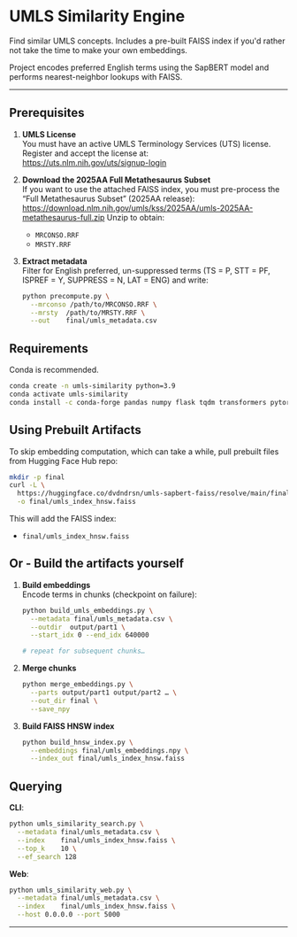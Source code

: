 # UMLS Similarity Engine

Find similar UMLS concepts. Includes a pre-built FAISS index if you'd rather not take the time to make your own embeddings. 

Project encodes preferred English terms using the SapBERT model and performs nearest-neighbor lookups with FAISS.

---

## Prerequisites

1. **UMLS License**  
   You must have an active UMLS Terminology Services (UTS) license.  
   Register and accept the license at:  
   https://uts.nlm.nih.gov/uts/signup-login

2. **Download the 2025AA Full Metathesaurus Subset**  
   If you want to use the attached FAISS index, you must pre-process the “Full Metathesaurus Subset” (2025AA release):
   https://download.nlm.nih.gov/umls/kss/2025AA/umls-2025AA-metathesaurus-full.zip
   Unzip to obtain:
   - `MRCONSO.RRF`  
   - `MRSTY.RRF`  

3. **Extract metadata**  
   Filter for English preferred, un-suppressed terms (TS = P, STT = PF, ISPREF = Y, SUPPRESS = N, LAT = ENG) and write:
   ```bash
   python precompute.py \
     --mrconso /path/to/MRCONSO.RRF \
     --mrsty  /path/to/MRSTY.RRF \
     --out    final/umls_metadata.csv
   ```

## Requirements

Conda is recommended. 

```bash
conda create -n umls-similarity python=3.9
conda activate umls-similarity
conda install -c conda-forge pandas numpy flask tqdm transformers pytorch cpuonly faiss-cpu
```

## Using Prebuilt Artifacts

To skip embedding computation, which can take a while, pull prebuilt files from Hugging Face Hub repo:

```bash
mkdir -p final
curl -L \
  https://huggingface.co/dvdndrsn/umls-sapbert-faiss/resolve/main/final/umls_index_hnsw.faiss \
  -o final/umls_index_hnsw.faiss
```

This will add the FAISS index:
- `final/umls_index_hnsw.faiss`

## Or - Build the artifacts yourself

1. **Build embeddings**  
   Encode terms in chunks (checkpoint on failure):
   ```bash
   python build_umls_embeddings.py \
     --metadata final/umls_metadata.csv \
     --outdir  output/part1 \
     --start_idx 0 --end_idx 640000

   # repeat for subsequent chunks…
   ```

2. **Merge chunks**  
   ```bash
   python merge_embeddings.py \
     --parts output/part1 output/part2 … \
     --out_dir final \
     --save_npy
   ```

3. **Build FAISS HNSW index**  
   ```bash
   python build_hnsw_index.py \
     --embeddings final/umls_embeddings.npy \
     --index_out final/umls_index_hnsw.faiss
   ```

## Querying

   **CLI**:
   ```bash
   python umls_similarity_search.py \
     --metadata final/umls_metadata.csv \
     --index    final/umls_index_hnsw.faiss \
     --top_k    10 \
     --ef_search 128
   ```

   **Web**:
   ```bash
   python umls_similarity_web.py \
     --metadata final/umls_metadata.csv \
     --index    final/umls_index_hnsw.faiss \
     --host 0.0.0.0 --port 5000
   ```

---


